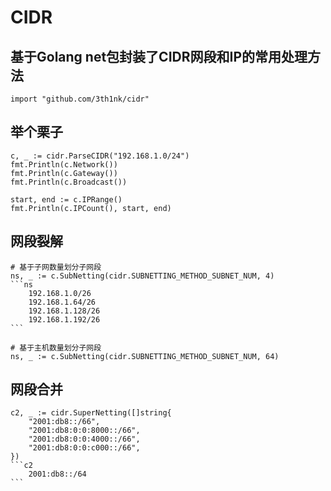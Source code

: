 # CIDR

## 基于Golang net包封装了CIDR网段和IP的常用处理方法

    import "github.com/3th1nk/cidr"

## 举个栗子

    c, _ := cidr.ParseCIDR("192.168.1.0/24")
    fmt.Println(c.Network())
    fmt.Println(c.Gateway())
    fmt.Println(c.Broadcast())

	start, end := c.IPRange()
	fmt.Println(c.IPCount(), start, end)

## 网段裂解

    # 基于子网数量划分子网段
    ns, _ := c.SubNetting(cidr.SUBNETTING_METHOD_SUBNET_NUM, 4)
    ```ns
        192.168.1.0/26
        192.168.1.64/26
        192.168.1.128/26
        192.168.1.192/26
    ```

    # 基于主机数量划分子网段
    ns, _ := c.SubNetting(cidr.SUBNETTING_METHOD_SUBNET_NUM, 64)

## 网段合并

    c2, _ := cidr.SuperNetting([]string{
        "2001:db8::/66",
        "2001:db8:0:0:8000::/66",
        "2001:db8:0:0:4000::/66",
        "2001:db8:0:0:c000::/66",
    })
    ```c2
        2001:db8::/64
    ```

